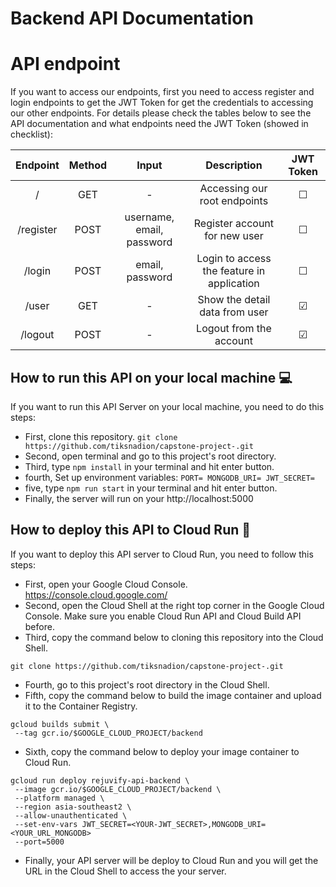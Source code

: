 # Backend API Documentation 

# API endpoint 
If you want to access our endpoints, first you need to access register and login endpoints to get the JWT Token for get the credentials to accessing our other endpoints. For details please check the tables below to see the API documentation and what endpoints need the JWT Token (showed in checklist):
      

|             Endpoint            | Method |                                         Input                                                    |                                          Description                                          |  JWT Token  |
| :-----------------------------: | :----: | :----------------------------------------------------------------------------------------------: | :-------------------------------------------------------------------------------------------: | :---------: |
|              /                  |   GET  |                                                 -                                                |                                        Accessing our root endpoints                           |   &#9744;   |
|          /register              |  POST  |                                     username, email, password                                    |                                       Register account for new user                           |   &#9744;   |
|           /login                |  POST  |                                         email, password                                          |                                 Login to access the feature in application                    |   &#9744;   |
|          /user               |   GET  |                                                 -                                                |                                       Show the detail data from user                          |   &#9745;   |
|          /logout                |  POST  |                                                 -                                                |                                           Logout from the account                             |   &#9745;   |

## How to run this API on your local machine 💻
If you want to run this API Server on your local machine, you need to do this steps:
- First, clone this repository. `git clone https://github.com/tiksnadion/capstone-project-.git`
- Second, open terminal and go to this project's root directory.
- Third, type `npm install` in your terminal and hit enter button.
- fourth, Set up environment variables:
        `PORT=
        MONGODB_URI=
        JWT_SECRET=`
- five, type `npm run start` in your terminal and hit enter button.
- Finally, the server will run on your http://localhost:5000

## How to deploy this API to Cloud Run 🚀
If you want to deploy this API server to Cloud Run, you need to follow this steps:
- First, open your Google Cloud Console. https://console.cloud.google.com/
- Second, open the Cloud Shell at the right top corner in the Google Cloud Console. Make sure you enable Cloud Run API and Cloud Build API before.
- Third, copy the command below to cloning this repository into the Cloud Shell.
 ```
 git clone https://github.com/tiksnadion/capstone-project-.git
 ```
- Fourth, go to this project's root directory in the Cloud Shell.
- Fifth, copy the command below to build the image container and upload it to the Container Registry.
 ```
gcloud builds submit \
  --tag gcr.io/$GOOGLE_CLOUD_PROJECT/backend 
  ```
- Sixth, copy the command below to deploy your image container to Cloud Run.
 ```
 gcloud run deploy rejuvify-api-backend \
  --image gcr.io/$GOOGLE_CLOUD_PROJECT/backend \
  --platform managed \
  --region asia-southeast2 \
  --allow-unauthenticated \
  --set-env-vars JWT_SECRET=<YOUR-JWT_SECRET>,MONGODB_URI=<YOUR_URL_MONGODB>
  --port=5000
 ```
- Finally, your API server will be deploy to Cloud Run and you will get the URL in the Cloud Shell to access the your server.
